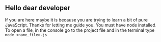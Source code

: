 ## Hello dear developer

If you are here maybe it is because you are trying to learn a bit of pure JavaScript. Thanks for letting me guide you. You must have node installed.
To open a file, in the console go to the project file and in the terminal type `node <name_file>.js`
